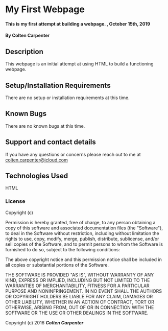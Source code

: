 # My First Webpage

#### This is my first attempt at building a webpage. , October 15th, 2019

#### By Colten Carpenter

## Description

This webpage is an initial attempt at using HTML to build a functioning webpage.  

## Setup/Installation Requirements

There are no setup or installation requirements at this time.

## Known Bugs

There are no known bugs at this time.

## Support and contact details

If you have any questions or concerns please reach out to me at colten.carpenter@icloud.com

## Technologies Used

HTML

### License

Copyright (c) <year> <copyright holders>

Permission is hereby granted, free of charge, to any person obtaining a copy
of this software and associated documentation files (the "Software"), to deal
in the Software without restriction, including without limitation the rights
to use, copy, modify, merge, publish, distribute, sublicense, and/or sell
copies of the Software, and to permit persons to whom the Software is
furnished to do so, subject to the following conditions:

The above copyright notice and this permission notice shall be included in all
copies or substantial portions of the Software.

THE SOFTWARE IS PROVIDED "AS IS", WITHOUT WARRANTY OF ANY KIND, EXPRESS OR
IMPLIED, INCLUDING BUT NOT LIMITED TO THE WARRANTIES OF MERCHANTABILITY,
FITNESS FOR A PARTICULAR PURPOSE AND NONINFRINGEMENT. IN NO EVENT SHALL THE
AUTHORS OR COPYRIGHT HOLDERS BE LIABLE FOR ANY CLAIM, DAMAGES OR OTHER
LIABILITY, WHETHER IN AN ACTION OF CONTRACT, TORT OR OTHERWISE, ARISING FROM,
OUT OF OR IN CONNECTION WITH THE SOFTWARE OR THE USE OR OTHER DEALINGS IN THE
SOFTWARE.

Copyright (c) 2016 **_Colten Carpenter_**
